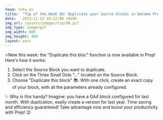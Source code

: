 ```yaml
---
feed: totw_en
title:  "Tip of the Week 98: Duplicate your source blocks in Datama Prep"
date:   2023-11-23 10:12:00 +0200
img_url: /assets/images/tip/98.gif
img_type: image/gif
img_width: 600
img_height: 300
layout: post
---
```



🔥New this week: the "Duplicate this bloc" function is now available in Prep! Here's how it works:
1. Select the Source Block you want to duplicate.
2. Click on the Three Small Dots "..." located on the Source Block.
3. Choose "Duplicate this block" 📚: With one click, create an exact copy of your block, with all the parameters already configured.

✨ Why is this handy? Imagine: you have a GA4 block configured for last month. With duplication, easily create a version for last year. Time saving and efficiency guaranteed!
Take advantage now and boost your productivity with Prep! 😉
